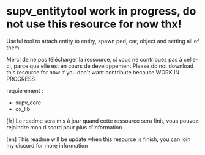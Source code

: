 # supv_entitytool work in progress, do not use this resource for now thx!
Useful tool to attach entity to entity, spawn ped, car, object and setting all of them

Merci de ne pas télécharger la ressource, si vous ne contribuez pas à celle-ci, parce que elle est en cours de developpement
Please do not download this resource for now if you don't want contribute because WORK IN PROGRESS

requierement : 

- supv_core
- ox_lib

[fr]
Le readme sera mis à jour quand cette ressource sera finit, vous pouvez rejoindre mon discord pour plus d'information

[en]
This readme will be update when this resource is finish, you can join my discord for more information

